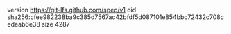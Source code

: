 version https://git-lfs.github.com/spec/v1
oid sha256:cfee982238ba9c385d7567ac42bfdf5d087101e854bbc72432c708cedeab6e38
size 4287
